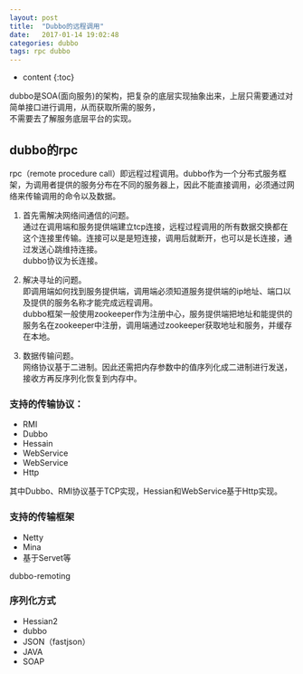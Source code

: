 ```yaml
---
layout: post
title:  "Dubbo的远程调用"
date:   2017-01-14 19:02:48
categories: dubbo
tags: rpc dubbo
---
```


* content
{:toc}

dubbo是SOA(面向服务)的架构，把复杂的底层实现抽象出来，上层只需要通过对简单接口进行调用，从而获取所需的服务，  
不需要去了解服务底层平台的实现。  





## dubbo的rpc  

rpc（remote procedure call）即远程过程调用。dubbo作为一个分布式服务框架，为调用者提供的服务分布在不同的服务器上，因此不能直接调用，必须通过网络来传输调用的命令以及数据。  

1. 首先需解决网络间通信的问题。  
    通过在调用端和服务提供端建立tcp连接，远程过程调用的所有数据交换都在这个连接里传输。连接可以是是短连接，调用后就断开，也可以是长连接，通过发送心跳维持连接。  
    dubbo协议为长连接。 

2. 解决寻址的问题。  
    即调用端如何找到服务提供端，调用端必须知道服务提供端的ip地址、端口以及提供的服务名称才能完成远程调用。  
    dubbo框架一般使用zookeeper作为注册中心，服务提供端把地址和能提供的服务名在zookeeper中注册，调用端通过zookeeper获取地址和服务，并缓存在本地。  

3. 数据传输问题。  
    网络协议基于二进制。因此还需把内存参数中的值序列化成二进制进行发送，接收方再反序列化恢复到内存中。  

### 支持的传输协议：  

* RMI  
* Dubbo
* Hessain   
* WebService  
* WebService   
* Http    

其中Dubbo、RMI协议基于TCP实现，Hessian和WebService基于Http实现。  

### 支持的传输框架  

* Netty  
* Mina  
* 基于Servet等   

dubbo-remoting

### 序列化方式  

* Hessian2  
* dubbo  
* JSON（fastjson）  
* JAVA  
* SOAP  



